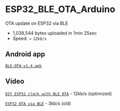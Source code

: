# ESP32_BLE_OTA_Arduino
OTA update on ESP32 via BLE

- 1,038,544 bytes uploaded in 1min 25sec
- Speed: ~ `12kb/s`

## Android app
[`BLE-OTA-v1.4.apk`](https://github.com/fbiego/ESP32_BLE_OTA_Arduino/raw/main/BLE-OTA-v1.4.apk)

## Video
[`DIY ESP32 clock with BLE OTA`](https://youtu.be/TU_O4UPm00A) - 12kb/s (optimized)

[`ESP32 OTA via BLE`](https://youtu.be/j4ELTS7QXFM) - 3kb/s (old)
